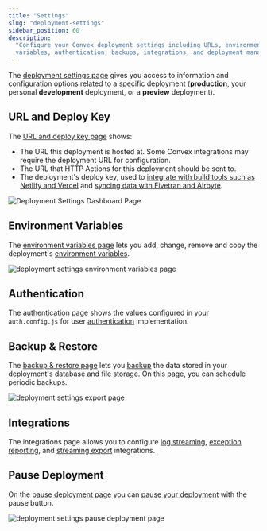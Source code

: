 ```yaml
---
title: "Settings"
slug: "deployment-settings"
sidebar_position: 60
description:
  "Configure your Convex deployment settings including URLs, environment
  variables, authentication, backups, integrations, and deployment management."
---
```


The [deployment settings page](https://dashboard.convex.dev/deployment/settings)
gives you access to information and configuration options related to a specific
deployment (**production**, your personal **development** deployment, or a
**preview** deployment).

## URL and Deploy Key

The [URL and deploy key page](https://dashboard.convex.dev/deployment/settings)
shows:

- The URL this deployment is hosted at. Some Convex integrations may require the
  deployment URL for configuration.
- The URL that HTTP Actions for this deployment should be sent to.
- The deployment's deploy key, used to
  [integrate with build tools such as Netlify and Vercel](/production/hosting/hosting.mdx)
  and
  [syncing data with Fivetran and Airbyte](/production/integrations/streaming-import-export.md).

![Deployment Settings Dashboard Page](/screenshots/deployment_settings.png)

## Environment Variables

The
[environment variables page](https://dashboard.convex.dev/deployment/settings/environment-variables)
lets you add, change, remove and copy the deployment's
[environment variables](/production/environment-variables.mdx).

![deployment settings environment variables page](/screenshots/deployment_settings_env_vars.png)

## Authentication

The
[authentication page](https://dashboard.convex.dev/deployment/settings/authentication)
shows the values configured in your `auth.config.js` for user
[authentication](/auth.mdx) implementation.

## Backup & Restore

The
[backup & restore page](https://dashboard.convex.dev/deployment/settings/backups)
lets you [backup](/database/backup-restore.mdx) the data stored in your
deployment's database and file storage. On this page, you can schedule periodic
backups.

![deployment settings export page](/screenshots/backups.png)

## Integrations

The integrations page allows you to configure
[log streaming](/production/integrations/integrations.mdx),
[exception reporting](/production/integrations/integrations.mdx), and
[streaming export](/production/integrations/streaming-import-export.md)
integrations.

## Pause Deployment

On the
[pause deployment page](https://dashboard.convex.dev/deployment/settings/pause-deployment)
you can [pause your deployment](/production/pause-deployment.mdx) with the pause
button.

![deployment settings pause deployment page](/screenshots/deployment_settings_pause.png)
